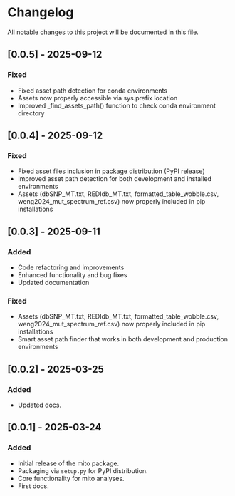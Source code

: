 # Changelog

All notable changes to this project will be documented in this file.

## [0.0.5] - 2025-09-12
### Fixed
- Fixed asset path detection for conda environments
- Assets now properly accessible via sys.prefix location
- Improved _find_assets_path() function to check conda environment directory

## [0.0.4] - 2025-09-12
### Fixed
- Fixed asset files inclusion in package distribution (PyPI release)
- Improved asset path detection for both development and installed environments
- Assets (dbSNP_MT.txt, REDIdb_MT.txt, formatted_table_wobble.csv, weng2024_mut_spectrum_ref.csv) now properly included in pip installations

## [0.0.3] - 2025-09-11
### Added
- Code refactoring and improvements
- Enhanced functionality and bug fixes
- Updated documentation

### Fixed
- Assets (dbSNP_MT.txt, REDIdb_MT.txt, formatted_table_wobble.csv, weng2024_mut_spectrum_ref.csv) now properly included in pip installations
- Smart asset path finder that works in both development and production environments

## [0.0.2] - 2025-03-25
### Added
- Updated docs.

## [0.0.1] - 2025-03-24
### Added
- Initial release of the mito package.
- Packaging via `setup.py` for PyPI distribution.
- Core functionality for mito analyses.
- First docs.

